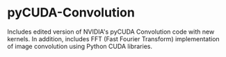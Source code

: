 # pyCUDA-Convolution
 Includes edited version of NVIDIA's pyCUDA Convolution code with new kernels.
 In addition, includes FFT (Fast Fourier Transform) implementation of image convolution using Python CUDA libraries.

